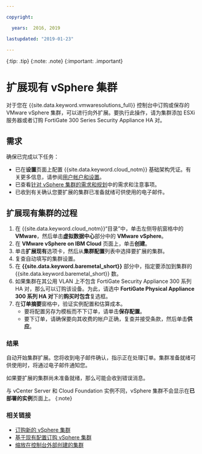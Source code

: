 ```yaml
---

copyright:

  years:  2016, 2019

lastupdated: "2019-01-23"

---
```


{:tip: .tip}
{:note: .note}
{:important: .important}

# 扩展现有 vSphere 集群

对于您在 {{site.data.keyword.vmwaresolutions_full}} 控制台中订购或保存的 VMware vSphere 集群，可以进行向外扩展。要执行此操作，请为集群添加 ESXi 服务器或者订购 FortiGate 300 Series Security Appliance HA 对。

## 需求

确保已完成以下任务：
*  已在**设置**页面上配置 {{site.data.keyword.cloud_notm}} 基础架构凭证。有关更多信息，请参阅[用户帐户和设置](/docs/services/vmwaresolutions/vmonic/useraccount.html#managing-user-accounts-and-settings)。
*  已查看[针对 vSphere 集群的需求和规划](/docs/services/vmwaresolutions/vsphere/vs_planning.html)中的需求和注意事项。
*  已收到有关确认您要扩展的集群已准备就绪可供使用的电子邮件。

## 扩展现有集群的过程

1. 在 {{site.data.keyword.cloud_notm}}“目录”中，单击左侧导航窗格中的 **VMware**，然后单击**虚拟数据中心**部分中的 **VMware vSphere**。
2. 在 **VMware vSphere on IBM Cloud** 页面上，单击**创建**。  
3. 单击**扩展现有**选项卡，然后从**集群配置**列表中选择要扩展的集群。
4. 复查自动填写的集群设置。
5. 在 **{{site.data.keyword.baremetal_short}}** 部分中，指定要添加到集群的 {{site.data.keyword.baremetal_short}} 数。
6. 如果集群在其公用 VLAN 上不包含 FortiGate Security Appliance 300 系列 HA 对，那么可以订购该设备。为此，请选中 **FortiGate Physical Appliance 300 系列 HA 对**下的**购买时包含**复选框。
7. 在**订单摘要**窗格中，验证实例配置和估算成本。
   * 要将配置另存为模板而不下订单，请单击**保存配置**。
   * 要下订单，请确保要向其收费的帐户正确，复查并接受条款，然后单击**供应**。

### 结果

自动开始集群扩展。您将收到电子邮件确认，指示正在处理订单。集群准备就绪可供使用时，将通过电子邮件通知您。

如果要扩展的集群尚未准备就绪，那么可能会收到错误消息。

与 vCenter Server 和 Cloud Foundation 实例不同，vSphere 集群不会显示在**已部署的实例**页面上。
{:note}

### 相关链接

* [订购新的 vSphere 集群](/docs/services/vmwaresolutions/vsphere/vs_orderinginstances.html)
* [基于现有配置订购 vSphere 集群](/docs/services/vmwaresolutions/vsphere/vs_orderingbasedonexistingconfig.html)
* [缩放在控制台外部创建的集群](/docs/services/vmwaresolutions/vsphere/vs_orderingforclustersoutside.html)
